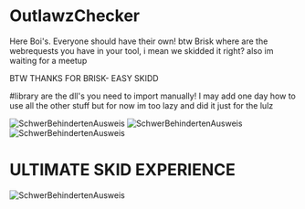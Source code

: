 # OutlawzChecker
Here Boi's. Everyone should have their own! btw Brisk where are the webrequests you have in your tool, i mean we skidded it right? also im waiting for a meetup

BTW THANKS FOR BRISK- EASY SKIDD

#library are the dll's you need to import manually!
I may add one day how to use all the other stuff but for now im too lazy and did it just for the lulz



![SchwerBehindertenAusweis](https://cdn.discordapp.com/attachments/740150298361856071/740152629186789376/unknown.png)
![SchwerBehindertenAusweis](https://gyazo.com/a2dc8941404be53f066668a40ea35b5b.png)
![SchwerBehindertenAusweis](https://i.imgur.com/nmhkZl7.png)
  
# ULTIMATE SKID EXPERIENCE
  

![SchwerBehindertenAusweis](https://i.ytimg.com/vi/_3tKx5C8mh4/maxresdefault.jpg)

